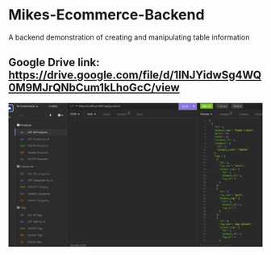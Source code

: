 # Mikes-Ecommerce-Backend
A backend demonstration of creating and manipulating table information
## Google Drive link: https://drive.google.com/file/d/1INJYidwSg4WQ0M9MJrQNbCum1kLhoGcC/view
![Insomnia gui with routes](./Assets/Images/ecommerce.png)
